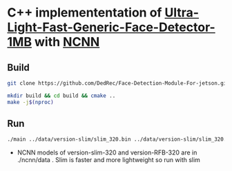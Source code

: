 # C++ implemententation of [Ultra-Light-Fast-Generic-Face-Detector-1MB](https://github.com/Linzaer/Ultra-Light-Fast-Generic-Face-Detector-1MB) with [NCNN](https://github.com/Tencent/ncnn)

## Build

```bash
git clone https://github.com/DedRec/Face-Detection-Module-For-jetson.git

mkdir build && cd build && cmake ..
make -j$(nproc)
```

## Run

```bash
./main ../data/version-slim/slim_320.bin ../data/version-slim/slim_320.param ../data/320.png
```
* NCNN models of version-slim-320 and version-RFB-320 are in ./ncnn/data .
Slim is faster and more lightweight so run with slim
